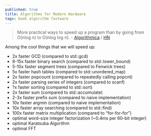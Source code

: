 ```yaml
---
published: true
title: Algorithms for Modern Hardware
tags: book algorithm fastware
---
```

> More practical ways to speed up a program than by going from O(nlog n) to O(nlog log n). - [Algorithmica](https://en.algorithmica.org/hpc/) / [HN](https://news.ycombinator.com/item?id=30583808)

Among the cool things that we will speed up:
- 2x faster GCD (compared to std::gcd)
- 8-15x faster binary search (compared to std::lower_bound)
- 5-10x faster segment trees (compared to Fenwick trees)
- 5x faster hash tables (compared to std::unordered_map)
- 2x faster popcount (compared to repeatedly calling popcnt)
- 2x faster parsing series of integers (compared to scanf)
- ?x faster sorting (compared to std::sort)
- 2x faster sum (compared to std::accumulate)
- 2-3x faster prefix sum (compared to naive implementation)
- 10x faster argmin (compared to naive implementation)
- 10x faster array searching (compared to std::find)
- 100x faster matrix multiplication (compared to “for-for-for”)
- optimal word-size integer factorization (~0.4ms per 60-bit integer)
- optimal Karatsuba Algorithm
- optimal FFT


